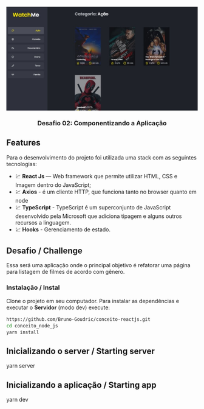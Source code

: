 <p align="center"> 
  <img align="center" alt="WatchMe" src="https://raw.githubusercontent.com/Bruno-Goudric/WatchMe/master/public/image/watchme.jpg" /> 
</p>

<h3 align="center">
  Desafio 02: Componentizando a Aplicação
</h3>

## Features
Para o desenvolvimento do projeto foi utilizada uma stack com as seguintes tecnologias:

- 💹 **React Js** — Web framework que permite utilizar HTML, CSS e Imagem dentro do JavaScript;
- 💹 **Axios** - é um cliente HTTP, que funciona tanto no browser quanto em node
- 💹 **TypeScript** - TypeScript é um superconjunto de JavaScript desenvolvido pela Microsoft que adiciona tipagem e alguns outros recursos a linguagem.
- 💹 **Hooks** - Gerenciamento de estado.

## Desafio / Challenge

Essa será uma aplicação onde o principal objetivo é refatorar uma página para listagem de filmes de acordo com gênero.


### Instalação / Instal
Clone o projeto em seu computador. Para instalar as dependências e executar o **Servidor** (modo dev) execute:
```bash
https://github.com/Bruno-Goudric/conceito-reactjs.git 
cd conceito_node_js
yarn install
```

## Inicializando o server / Starting server
yarn server

## Inicializando a aplicação / Starting app
yarn dev
